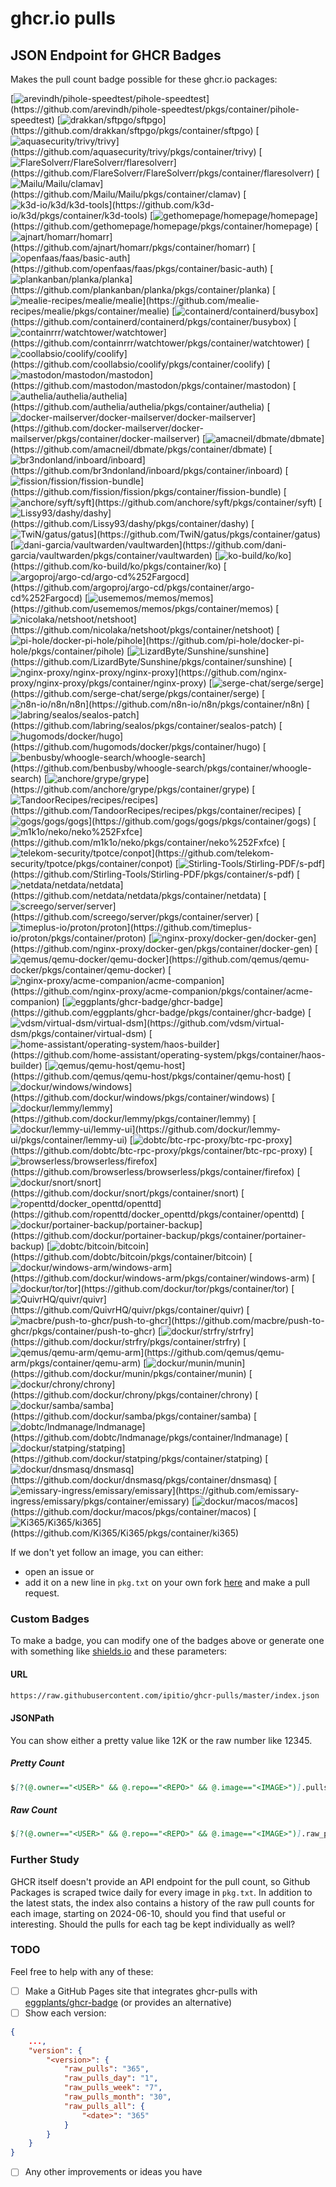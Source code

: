 # ghcr.io pulls

## JSON Endpoint for GHCR Badges

Makes the pull count badge possible for these ghcr.io packages:

[![arevindh/pihole-speedtest/pihole-speedtest](https://img.shields.io/badge/dynamic/json?url=https%3A%2F%2Fraw.githubusercontent.com%2Fipitio%2Fghcr-pulls%2Fmaster%2Findex.json&query=%24%5B%3F(%40.owner%3D%3D%22arevindh%22%20%26%26%20%40.repo%3D%3D%22pihole-speedtest%22%20%26%26%20%40.image%3D%3D%22pihole-speedtest%22)%5D.pulls&label=pihole-speedtest)](https://github.com/arevindh/pihole-speedtest/pkgs/container/pihole-speedtest) [![drakkan/sftpgo/sftpgo](https://img.shields.io/badge/dynamic/json?url=https%3A%2F%2Fraw.githubusercontent.com%2Fipitio%2Fghcr-pulls%2Fmaster%2Findex.json&query=%24%5B%3F(%40.owner%3D%3D%22drakkan%22%20%26%26%20%40.repo%3D%3D%22sftpgo%22%20%26%26%20%40.image%3D%3D%22sftpgo%22)%5D.pulls&label=sftpgo)](https://github.com/drakkan/sftpgo/pkgs/container/sftpgo) [![aquasecurity/trivy/trivy](https://img.shields.io/badge/dynamic/json?url=https%3A%2F%2Fraw.githubusercontent.com%2Fipitio%2Fghcr-pulls%2Fmaster%2Findex.json&query=%24%5B%3F(%40.owner%3D%3D%22aquasecurity%22%20%26%26%20%40.repo%3D%3D%22trivy%22%20%26%26%20%40.image%3D%3D%22trivy%22)%5D.pulls&label=trivy)](https://github.com/aquasecurity/trivy/pkgs/container/trivy) [![FlareSolverr/FlareSolverr/flaresolverr](https://img.shields.io/badge/dynamic/json?url=https%3A%2F%2Fraw.githubusercontent.com%2Fipitio%2Fghcr-pulls%2Fmaster%2Findex.json&query=%24%5B%3F(%40.owner%3D%3D%22FlareSolverr%22%20%26%26%20%40.repo%3D%3D%22FlareSolverr%22%20%26%26%20%40.image%3D%3D%22flaresolverr%22)%5D.pulls&label=flaresolverr)](https://github.com/FlareSolverr/FlareSolverr/pkgs/container/flaresolverr) [![Mailu/Mailu/clamav](https://img.shields.io/badge/dynamic/json?url=https%3A%2F%2Fraw.githubusercontent.com%2Fipitio%2Fghcr-pulls%2Fmaster%2Findex.json&query=%24%5B%3F(%40.owner%3D%3D%22Mailu%22%20%26%26%20%40.repo%3D%3D%22Mailu%22%20%26%26%20%40.image%3D%3D%22clamav%22)%5D.pulls&label=clamav)](https://github.com/Mailu/Mailu/pkgs/container/clamav) [![k3d-io/k3d/k3d-tools](https://img.shields.io/badge/dynamic/json?url=https%3A%2F%2Fraw.githubusercontent.com%2Fipitio%2Fghcr-pulls%2Fmaster%2Findex.json&query=%24%5B%3F(%40.owner%3D%3D%22k3d-io%22%20%26%26%20%40.repo%3D%3D%22k3d%22%20%26%26%20%40.image%3D%3D%22k3d-tools%22)%5D.pulls&label=k3d-tools)](https://github.com/k3d-io/k3d/pkgs/container/k3d-tools) [![gethomepage/homepage/homepage](https://img.shields.io/badge/dynamic/json?url=https%3A%2F%2Fraw.githubusercontent.com%2Fipitio%2Fghcr-pulls%2Fmaster%2Findex.json&query=%24%5B%3F(%40.owner%3D%3D%22gethomepage%22%20%26%26%20%40.repo%3D%3D%22homepage%22%20%26%26%20%40.image%3D%3D%22homepage%22)%5D.pulls&label=homepage)](https://github.com/gethomepage/homepage/pkgs/container/homepage) [![ajnart/homarr/homarr](https://img.shields.io/badge/dynamic/json?url=https%3A%2F%2Fraw.githubusercontent.com%2Fipitio%2Fghcr-pulls%2Fmaster%2Findex.json&query=%24%5B%3F(%40.owner%3D%3D%22ajnart%22%20%26%26%20%40.repo%3D%3D%22homarr%22%20%26%26%20%40.image%3D%3D%22homarr%22)%5D.pulls&label=homarr)](https://github.com/ajnart/homarr/pkgs/container/homarr) [![openfaas/faas/basic-auth](https://img.shields.io/badge/dynamic/json?url=https%3A%2F%2Fraw.githubusercontent.com%2Fipitio%2Fghcr-pulls%2Fmaster%2Findex.json&query=%24%5B%3F(%40.owner%3D%3D%22openfaas%22%20%26%26%20%40.repo%3D%3D%22faas%22%20%26%26%20%40.image%3D%3D%22basic-auth%22)%5D.pulls&label=basic-auth)](https://github.com/openfaas/faas/pkgs/container/basic-auth) [![plankanban/planka/planka](https://img.shields.io/badge/dynamic/json?url=https%3A%2F%2Fraw.githubusercontent.com%2Fipitio%2Fghcr-pulls%2Fmaster%2Findex.json&query=%24%5B%3F(%40.owner%3D%3D%22plankanban%22%20%26%26%20%40.repo%3D%3D%22planka%22%20%26%26%20%40.image%3D%3D%22planka%22)%5D.pulls&label=planka)](https://github.com/plankanban/planka/pkgs/container/planka) [![mealie-recipes/mealie/mealie](https://img.shields.io/badge/dynamic/json?url=https%3A%2F%2Fraw.githubusercontent.com%2Fipitio%2Fghcr-pulls%2Fmaster%2Findex.json&query=%24%5B%3F(%40.owner%3D%3D%22mealie-recipes%22%20%26%26%20%40.repo%3D%3D%22mealie%22%20%26%26%20%40.image%3D%3D%22mealie%22)%5D.pulls&label=mealie)](https://github.com/mealie-recipes/mealie/pkgs/container/mealie) [![containerd/containerd/busybox](https://img.shields.io/badge/dynamic/json?url=https%3A%2F%2Fraw.githubusercontent.com%2Fipitio%2Fghcr-pulls%2Fmaster%2Findex.json&query=%24%5B%3F(%40.owner%3D%3D%22containerd%22%20%26%26%20%40.repo%3D%3D%22containerd%22%20%26%26%20%40.image%3D%3D%22busybox%22)%5D.pulls&label=busybox)](https://github.com/containerd/containerd/pkgs/container/busybox) [![containrrr/watchtower/watchtower](https://img.shields.io/badge/dynamic/json?url=https%3A%2F%2Fraw.githubusercontent.com%2Fipitio%2Fghcr-pulls%2Fmaster%2Findex.json&query=%24%5B%3F(%40.owner%3D%3D%22containrrr%22%20%26%26%20%40.repo%3D%3D%22watchtower%22%20%26%26%20%40.image%3D%3D%22watchtower%22)%5D.pulls&label=watchtower)](https://github.com/containrrr/watchtower/pkgs/container/watchtower) [![coollabsio/coolify/coolify](https://img.shields.io/badge/dynamic/json?url=https%3A%2F%2Fraw.githubusercontent.com%2Fipitio%2Fghcr-pulls%2Fmaster%2Findex.json&query=%24%5B%3F(%40.owner%3D%3D%22coollabsio%22%20%26%26%20%40.repo%3D%3D%22coolify%22%20%26%26%20%40.image%3D%3D%22coolify%22)%5D.pulls&label=coolify)](https://github.com/coollabsio/coolify/pkgs/container/coolify) [![mastodon/mastodon/mastodon](https://img.shields.io/badge/dynamic/json?url=https%3A%2F%2Fraw.githubusercontent.com%2Fipitio%2Fghcr-pulls%2Fmaster%2Findex.json&query=%24%5B%3F(%40.owner%3D%3D%22mastodon%22%20%26%26%20%40.repo%3D%3D%22mastodon%22%20%26%26%20%40.image%3D%3D%22mastodon%22)%5D.pulls&label=mastodon)](https://github.com/mastodon/mastodon/pkgs/container/mastodon) [![authelia/authelia/authelia](https://img.shields.io/badge/dynamic/json?url=https%3A%2F%2Fraw.githubusercontent.com%2Fipitio%2Fghcr-pulls%2Fmaster%2Findex.json&query=%24%5B%3F(%40.owner%3D%3D%22authelia%22%20%26%26%20%40.repo%3D%3D%22authelia%22%20%26%26%20%40.image%3D%3D%22authelia%22)%5D.pulls&label=authelia)](https://github.com/authelia/authelia/pkgs/container/authelia) [![docker-mailserver/docker-mailserver/docker-mailserver](https://img.shields.io/badge/dynamic/json?url=https%3A%2F%2Fraw.githubusercontent.com%2Fipitio%2Fghcr-pulls%2Fmaster%2Findex.json&query=%24%5B%3F(%40.owner%3D%3D%22docker-mailserver%22%20%26%26%20%40.repo%3D%3D%22docker-mailserver%22%20%26%26%20%40.image%3D%3D%22docker-mailserver%22)%5D.pulls&label=docker-mailserver)](https://github.com/docker-mailserver/docker-mailserver/pkgs/container/docker-mailserver) [![amacneil/dbmate/dbmate](https://img.shields.io/badge/dynamic/json?url=https%3A%2F%2Fraw.githubusercontent.com%2Fipitio%2Fghcr-pulls%2Fmaster%2Findex.json&query=%24%5B%3F(%40.owner%3D%3D%22amacneil%22%20%26%26%20%40.repo%3D%3D%22dbmate%22%20%26%26%20%40.image%3D%3D%22dbmate%22)%5D.pulls&label=dbmate)](https://github.com/amacneil/dbmate/pkgs/container/dbmate) [![br3ndonland/inboard/inboard](https://img.shields.io/badge/dynamic/json?url=https%3A%2F%2Fraw.githubusercontent.com%2Fipitio%2Fghcr-pulls%2Fmaster%2Findex.json&query=%24%5B%3F(%40.owner%3D%3D%22br3ndonland%22%20%26%26%20%40.repo%3D%3D%22inboard%22%20%26%26%20%40.image%3D%3D%22inboard%22)%5D.pulls&label=inboard)](https://github.com/br3ndonland/inboard/pkgs/container/inboard) [![fission/fission/fission-bundle](https://img.shields.io/badge/dynamic/json?url=https%3A%2F%2Fraw.githubusercontent.com%2Fipitio%2Fghcr-pulls%2Fmaster%2Findex.json&query=%24%5B%3F(%40.owner%3D%3D%22fission%22%20%26%26%20%40.repo%3D%3D%22fission%22%20%26%26%20%40.image%3D%3D%22fission-bundle%22)%5D.pulls&label=fission-bundle)](https://github.com/fission/fission/pkgs/container/fission-bundle) [![anchore/syft/syft](https://img.shields.io/badge/dynamic/json?url=https%3A%2F%2Fraw.githubusercontent.com%2Fipitio%2Fghcr-pulls%2Fmaster%2Findex.json&query=%24%5B%3F(%40.owner%3D%3D%22anchore%22%20%26%26%20%40.repo%3D%3D%22syft%22%20%26%26%20%40.image%3D%3D%22syft%22)%5D.pulls&label=syft)](https://github.com/anchore/syft/pkgs/container/syft) [![Lissy93/dashy/dashy](https://img.shields.io/badge/dynamic/json?url=https%3A%2F%2Fraw.githubusercontent.com%2Fipitio%2Fghcr-pulls%2Fmaster%2Findex.json&query=%24%5B%3F(%40.owner%3D%3D%22Lissy93%22%20%26%26%20%40.repo%3D%3D%22dashy%22%20%26%26%20%40.image%3D%3D%22dashy%22)%5D.pulls&label=dashy)](https://github.com/Lissy93/dashy/pkgs/container/dashy) [![TwiN/gatus/gatus](https://img.shields.io/badge/dynamic/json?url=https%3A%2F%2Fraw.githubusercontent.com%2Fipitio%2Fghcr-pulls%2Fmaster%2Findex.json&query=%24%5B%3F(%40.owner%3D%3D%22TwiN%22%20%26%26%20%40.repo%3D%3D%22gatus%22%20%26%26%20%40.image%3D%3D%22gatus%22)%5D.pulls&label=gatus)](https://github.com/TwiN/gatus/pkgs/container/gatus) [![dani-garcia/vaultwarden/vaultwarden](https://img.shields.io/badge/dynamic/json?url=https%3A%2F%2Fraw.githubusercontent.com%2Fipitio%2Fghcr-pulls%2Fmaster%2Findex.json&query=%24%5B%3F(%40.owner%3D%3D%22dani-garcia%22%20%26%26%20%40.repo%3D%3D%22vaultwarden%22%20%26%26%20%40.image%3D%3D%22vaultwarden%22)%5D.pulls&label=vaultwarden)](https://github.com/dani-garcia/vaultwarden/pkgs/container/vaultwarden) [![ko-build/ko/ko](https://img.shields.io/badge/dynamic/json?url=https%3A%2F%2Fraw.githubusercontent.com%2Fipitio%2Fghcr-pulls%2Fmaster%2Findex.json&query=%24%5B%3F(%40.owner%3D%3D%22ko-build%22%20%26%26%20%40.repo%3D%3D%22ko%22%20%26%26%20%40.image%3D%3D%22ko%22)%5D.pulls&label=ko)](https://github.com/ko-build/ko/pkgs/container/ko) [![argoproj/argo-cd/argo-cd%252Fargocd](https://img.shields.io/badge/dynamic/json?url=https%3A%2F%2Fraw.githubusercontent.com%2Fipitio%2Fghcr-pulls%2Fmaster%2Findex.json&query=%24%5B%3F(%40.owner%3D%3D%22argoproj%22%20%26%26%20%40.repo%3D%3D%22argo-cd%22%20%26%26%20%40.image%3D%3D%22argo-cd%252Fargocd%22)%5D.pulls&label=argo-cd%2Fargocd)](https://github.com/argoproj/argo-cd/pkgs/container/argo-cd%252Fargocd) [![usememos/memos/memos](https://img.shields.io/badge/dynamic/json?url=https%3A%2F%2Fraw.githubusercontent.com%2Fipitio%2Fghcr-pulls%2Fmaster%2Findex.json&query=%24%5B%3F(%40.owner%3D%3D%22usememos%22%20%26%26%20%40.repo%3D%3D%22memos%22%20%26%26%20%40.image%3D%3D%22memos%22)%5D.pulls&label=memos)](https://github.com/usememos/memos/pkgs/container/memos) [![nicolaka/netshoot/netshoot](https://img.shields.io/badge/dynamic/json?url=https%3A%2F%2Fraw.githubusercontent.com%2Fipitio%2Fghcr-pulls%2Fmaster%2Findex.json&query=%24%5B%3F(%40.owner%3D%3D%22nicolaka%22%20%26%26%20%40.repo%3D%3D%22netshoot%22%20%26%26%20%40.image%3D%3D%22netshoot%22)%5D.pulls&label=netshoot)](https://github.com/nicolaka/netshoot/pkgs/container/netshoot) [![pi-hole/docker-pi-hole/pihole](https://img.shields.io/badge/dynamic/json?url=https%3A%2F%2Fraw.githubusercontent.com%2Fipitio%2Fghcr-pulls%2Fmaster%2Findex.json&query=%24%5B%3F(%40.owner%3D%3D%22pi-hole%22%20%26%26%20%40.repo%3D%3D%22docker-pi-hole%22%20%26%26%20%40.image%3D%3D%22pihole%22)%5D.pulls&label=pihole)](https://github.com/pi-hole/docker-pi-hole/pkgs/container/pihole) [![LizardByte/Sunshine/sunshine](https://img.shields.io/badge/dynamic/json?url=https%3A%2F%2Fraw.githubusercontent.com%2Fipitio%2Fghcr-pulls%2Fmaster%2Findex.json&query=%24%5B%3F(%40.owner%3D%3D%22LizardByte%22%20%26%26%20%40.repo%3D%3D%22Sunshine%22%20%26%26%20%40.image%3D%3D%22sunshine%22)%5D.pulls&label=sunshine)](https://github.com/LizardByte/Sunshine/pkgs/container/sunshine) [![nginx-proxy/nginx-proxy/nginx-proxy](https://img.shields.io/badge/dynamic/json?url=https%3A%2F%2Fraw.githubusercontent.com%2Fipitio%2Fghcr-pulls%2Fmaster%2Findex.json&query=%24%5B%3F(%40.owner%3D%3D%22nginx-proxy%22%20%26%26%20%40.repo%3D%3D%22nginx-proxy%22%20%26%26%20%40.image%3D%3D%22nginx-proxy%22)%5D.pulls&label=nginx-proxy)](https://github.com/nginx-proxy/nginx-proxy/pkgs/container/nginx-proxy) [![serge-chat/serge/serge](https://img.shields.io/badge/dynamic/json?url=https%3A%2F%2Fraw.githubusercontent.com%2Fipitio%2Fghcr-pulls%2Fmaster%2Findex.json&query=%24%5B%3F(%40.owner%3D%3D%22serge-chat%22%20%26%26%20%40.repo%3D%3D%22serge%22%20%26%26%20%40.image%3D%3D%22serge%22)%5D.pulls&label=serge)](https://github.com/serge-chat/serge/pkgs/container/serge) [![n8n-io/n8n/n8n](https://img.shields.io/badge/dynamic/json?url=https%3A%2F%2Fraw.githubusercontent.com%2Fipitio%2Fghcr-pulls%2Fmaster%2Findex.json&query=%24%5B%3F(%40.owner%3D%3D%22n8n-io%22%20%26%26%20%40.repo%3D%3D%22n8n%22%20%26%26%20%40.image%3D%3D%22n8n%22)%5D.pulls&label=n8n)](https://github.com/n8n-io/n8n/pkgs/container/n8n) [![labring/sealos/sealos-patch](https://img.shields.io/badge/dynamic/json?url=https%3A%2F%2Fraw.githubusercontent.com%2Fipitio%2Fghcr-pulls%2Fmaster%2Findex.json&query=%24%5B%3F(%40.owner%3D%3D%22labring%22%20%26%26%20%40.repo%3D%3D%22sealos%22%20%26%26%20%40.image%3D%3D%22sealos-patch%22)%5D.pulls&label=sealos-patch)](https://github.com/labring/sealos/pkgs/container/sealos-patch) [![hugomods/docker/hugo](https://img.shields.io/badge/dynamic/json?url=https%3A%2F%2Fraw.githubusercontent.com%2Fipitio%2Fghcr-pulls%2Fmaster%2Findex.json&query=%24%5B%3F(%40.owner%3D%3D%22hugomods%22%20%26%26%20%40.repo%3D%3D%22docker%22%20%26%26%20%40.image%3D%3D%22hugo%22)%5D.pulls&label=hugo)](https://github.com/hugomods/docker/pkgs/container/hugo) [![benbusby/whoogle-search/whoogle-search](https://img.shields.io/badge/dynamic/json?url=https%3A%2F%2Fraw.githubusercontent.com%2Fipitio%2Fghcr-pulls%2Fmaster%2Findex.json&query=%24%5B%3F(%40.owner%3D%3D%22benbusby%22%20%26%26%20%40.repo%3D%3D%22whoogle-search%22%20%26%26%20%40.image%3D%3D%22whoogle-search%22)%5D.pulls&label=whoogle-search)](https://github.com/benbusby/whoogle-search/pkgs/container/whoogle-search) [![anchore/grype/grype](https://img.shields.io/badge/dynamic/json?url=https%3A%2F%2Fraw.githubusercontent.com%2Fipitio%2Fghcr-pulls%2Fmaster%2Findex.json&query=%24%5B%3F(%40.owner%3D%3D%22anchore%22%20%26%26%20%40.repo%3D%3D%22grype%22%20%26%26%20%40.image%3D%3D%22grype%22)%5D.pulls&label=grype)](https://github.com/anchore/grype/pkgs/container/grype) [![TandoorRecipes/recipes/recipes](https://img.shields.io/badge/dynamic/json?url=https%3A%2F%2Fraw.githubusercontent.com%2Fipitio%2Fghcr-pulls%2Fmaster%2Findex.json&query=%24%5B%3F(%40.owner%3D%3D%22TandoorRecipes%22%20%26%26%20%40.repo%3D%3D%22recipes%22%20%26%26%20%40.image%3D%3D%22recipes%22)%5D.pulls&label=recipes)](https://github.com/TandoorRecipes/recipes/pkgs/container/recipes) [![gogs/gogs/gogs](https://img.shields.io/badge/dynamic/json?url=https%3A%2F%2Fraw.githubusercontent.com%2Fipitio%2Fghcr-pulls%2Fmaster%2Findex.json&query=%24%5B%3F(%40.owner%3D%3D%22gogs%22%20%26%26%20%40.repo%3D%3D%22gogs%22%20%26%26%20%40.image%3D%3D%22gogs%22)%5D.pulls&label=gogs)](https://github.com/gogs/gogs/pkgs/container/gogs) [![m1k1o/neko/neko%252Fxfce](https://img.shields.io/badge/dynamic/json?url=https%3A%2F%2Fraw.githubusercontent.com%2Fipitio%2Fghcr-pulls%2Fmaster%2Findex.json&query=%24%5B%3F(%40.owner%3D%3D%22m1k1o%22%20%26%26%20%40.repo%3D%3D%22neko%22%20%26%26%20%40.image%3D%3D%22neko%252Fxfce%22)%5D.pulls&label=neko%2Fxfce)](https://github.com/m1k1o/neko/pkgs/container/neko%252Fxfce) [![telekom-security/tpotce/conpot](https://img.shields.io/badge/dynamic/json?url=https%3A%2F%2Fraw.githubusercontent.com%2Fipitio%2Fghcr-pulls%2Fmaster%2Findex.json&query=%24%5B%3F(%40.owner%3D%3D%22telekom-security%22%20%26%26%20%40.repo%3D%3D%22tpotce%22%20%26%26%20%40.image%3D%3D%22conpot%22)%5D.pulls&label=conpot)](https://github.com/telekom-security/tpotce/pkgs/container/conpot) [![Stirling-Tools/Stirling-PDF/s-pdf](https://img.shields.io/badge/dynamic/json?url=https%3A%2F%2Fraw.githubusercontent.com%2Fipitio%2Fghcr-pulls%2Fmaster%2Findex.json&query=%24%5B%3F(%40.owner%3D%3D%22Stirling-Tools%22%20%26%26%20%40.repo%3D%3D%22Stirling-PDF%22%20%26%26%20%40.image%3D%3D%22s-pdf%22)%5D.pulls&label=s-pdf)](https://github.com/Stirling-Tools/Stirling-PDF/pkgs/container/s-pdf) [![netdata/netdata/netdata](https://img.shields.io/badge/dynamic/json?url=https%3A%2F%2Fraw.githubusercontent.com%2Fipitio%2Fghcr-pulls%2Fmaster%2Findex.json&query=%24%5B%3F(%40.owner%3D%3D%22netdata%22%20%26%26%20%40.repo%3D%3D%22netdata%22%20%26%26%20%40.image%3D%3D%22netdata%22)%5D.pulls&label=netdata)](https://github.com/netdata/netdata/pkgs/container/netdata) [![screego/server/server](https://img.shields.io/badge/dynamic/json?url=https%3A%2F%2Fraw.githubusercontent.com%2Fipitio%2Fghcr-pulls%2Fmaster%2Findex.json&query=%24%5B%3F(%40.owner%3D%3D%22screego%22%20%26%26%20%40.repo%3D%3D%22server%22%20%26%26%20%40.image%3D%3D%22server%22)%5D.pulls&label=server)](https://github.com/screego/server/pkgs/container/server) [![timeplus-io/proton/proton](https://img.shields.io/badge/dynamic/json?url=https%3A%2F%2Fraw.githubusercontent.com%2Fipitio%2Fghcr-pulls%2Fmaster%2Findex.json&query=%24%5B%3F(%40.owner%3D%3D%22timeplus-io%22%20%26%26%20%40.repo%3D%3D%22proton%22%20%26%26%20%40.image%3D%3D%22proton%22)%5D.pulls&label=proton)](https://github.com/timeplus-io/proton/pkgs/container/proton) [![nginx-proxy/docker-gen/docker-gen](https://img.shields.io/badge/dynamic/json?url=https%3A%2F%2Fraw.githubusercontent.com%2Fipitio%2Fghcr-pulls%2Fmaster%2Findex.json&query=%24%5B%3F(%40.owner%3D%3D%22nginx-proxy%22%20%26%26%20%40.repo%3D%3D%22docker-gen%22%20%26%26%20%40.image%3D%3D%22docker-gen%22)%5D.pulls&label=docker-gen)](https://github.com/nginx-proxy/docker-gen/pkgs/container/docker-gen) [![qemus/qemu-docker/qemu-docker](https://img.shields.io/badge/dynamic/json?url=https%3A%2F%2Fraw.githubusercontent.com%2Fipitio%2Fghcr-pulls%2Fmaster%2Findex.json&query=%24%5B%3F(%40.owner%3D%3D%22qemus%22%20%26%26%20%40.repo%3D%3D%22qemu-docker%22%20%26%26%20%40.image%3D%3D%22qemu-docker%22)%5D.pulls&label=qemu-docker)](https://github.com/qemus/qemu-docker/pkgs/container/qemu-docker) [![nginx-proxy/acme-companion/acme-companion](https://img.shields.io/badge/dynamic/json?url=https%3A%2F%2Fraw.githubusercontent.com%2Fipitio%2Fghcr-pulls%2Fmaster%2Findex.json&query=%24%5B%3F(%40.owner%3D%3D%22nginx-proxy%22%20%26%26%20%40.repo%3D%3D%22acme-companion%22%20%26%26%20%40.image%3D%3D%22acme-companion%22)%5D.pulls&label=acme-companion)](https://github.com/nginx-proxy/acme-companion/pkgs/container/acme-companion) [![eggplants/ghcr-badge/ghcr-badge](https://img.shields.io/badge/dynamic/json?url=https%3A%2F%2Fraw.githubusercontent.com%2Fipitio%2Fghcr-pulls%2Fmaster%2Findex.json&query=%24%5B%3F(%40.owner%3D%3D%22eggplants%22%20%26%26%20%40.repo%3D%3D%22ghcr-badge%22%20%26%26%20%40.image%3D%3D%22ghcr-badge%22)%5D.pulls&label=ghcr-badge)](https://github.com/eggplants/ghcr-badge/pkgs/container/ghcr-badge) [![vdsm/virtual-dsm/virtual-dsm](https://img.shields.io/badge/dynamic/json?url=https%3A%2F%2Fraw.githubusercontent.com%2Fipitio%2Fghcr-pulls%2Fmaster%2Findex.json&query=%24%5B%3F(%40.owner%3D%3D%22vdsm%22%20%26%26%20%40.repo%3D%3D%22virtual-dsm%22%20%26%26%20%40.image%3D%3D%22virtual-dsm%22)%5D.pulls&label=virtual-dsm)](https://github.com/vdsm/virtual-dsm/pkgs/container/virtual-dsm) [![home-assistant/operating-system/haos-builder](https://img.shields.io/badge/dynamic/json?url=https%3A%2F%2Fraw.githubusercontent.com%2Fipitio%2Fghcr-pulls%2Fmaster%2Findex.json&query=%24%5B%3F(%40.owner%3D%3D%22home-assistant%22%20%26%26%20%40.repo%3D%3D%22operating-system%22%20%26%26%20%40.image%3D%3D%22haos-builder%22)%5D.pulls&label=haos-builder)](https://github.com/home-assistant/operating-system/pkgs/container/haos-builder) [![qemus/qemu-host/qemu-host](https://img.shields.io/badge/dynamic/json?url=https%3A%2F%2Fraw.githubusercontent.com%2Fipitio%2Fghcr-pulls%2Fmaster%2Findex.json&query=%24%5B%3F(%40.owner%3D%3D%22qemus%22%20%26%26%20%40.repo%3D%3D%22qemu-host%22%20%26%26%20%40.image%3D%3D%22qemu-host%22)%5D.pulls&label=qemu-host)](https://github.com/qemus/qemu-host/pkgs/container/qemu-host) [![dockur/windows/windows](https://img.shields.io/badge/dynamic/json?url=https%3A%2F%2Fraw.githubusercontent.com%2Fipitio%2Fghcr-pulls%2Fmaster%2Findex.json&query=%24%5B%3F(%40.owner%3D%3D%22dockur%22%20%26%26%20%40.repo%3D%3D%22windows%22%20%26%26%20%40.image%3D%3D%22windows%22)%5D.pulls&label=windows)](https://github.com/dockur/windows/pkgs/container/windows) [![dockur/lemmy/lemmy](https://img.shields.io/badge/dynamic/json?url=https%3A%2F%2Fraw.githubusercontent.com%2Fipitio%2Fghcr-pulls%2Fmaster%2Findex.json&query=%24%5B%3F(%40.owner%3D%3D%22dockur%22%20%26%26%20%40.repo%3D%3D%22lemmy%22%20%26%26%20%40.image%3D%3D%22lemmy%22)%5D.pulls&label=lemmy)](https://github.com/dockur/lemmy/pkgs/container/lemmy) [![dockur/lemmy-ui/lemmy-ui](https://img.shields.io/badge/dynamic/json?url=https%3A%2F%2Fraw.githubusercontent.com%2Fipitio%2Fghcr-pulls%2Fmaster%2Findex.json&query=%24%5B%3F(%40.owner%3D%3D%22dockur%22%20%26%26%20%40.repo%3D%3D%22lemmy-ui%22%20%26%26%20%40.image%3D%3D%22lemmy-ui%22)%5D.pulls&label=lemmy-ui)](https://github.com/dockur/lemmy-ui/pkgs/container/lemmy-ui) [![dobtc/btc-rpc-proxy/btc-rpc-proxy](https://img.shields.io/badge/dynamic/json?url=https%3A%2F%2Fraw.githubusercontent.com%2Fipitio%2Fghcr-pulls%2Fmaster%2Findex.json&query=%24%5B%3F(%40.owner%3D%3D%22dobtc%22%20%26%26%20%40.repo%3D%3D%22btc-rpc-proxy%22%20%26%26%20%40.image%3D%3D%22btc-rpc-proxy%22)%5D.pulls&label=btc-rpc-proxy)](https://github.com/dobtc/btc-rpc-proxy/pkgs/container/btc-rpc-proxy) [![browserless/browserless/firefox](https://img.shields.io/badge/dynamic/json?url=https%3A%2F%2Fraw.githubusercontent.com%2Fipitio%2Fghcr-pulls%2Fmaster%2Findex.json&query=%24%5B%3F(%40.owner%3D%3D%22browserless%22%20%26%26%20%40.repo%3D%3D%22browserless%22%20%26%26%20%40.image%3D%3D%22firefox%22)%5D.pulls&label=firefox)](https://github.com/browserless/browserless/pkgs/container/firefox) [![dockur/snort/snort](https://img.shields.io/badge/dynamic/json?url=https%3A%2F%2Fraw.githubusercontent.com%2Fipitio%2Fghcr-pulls%2Fmaster%2Findex.json&query=%24%5B%3F(%40.owner%3D%3D%22dockur%22%20%26%26%20%40.repo%3D%3D%22snort%22%20%26%26%20%40.image%3D%3D%22snort%22)%5D.pulls&label=snort)](https://github.com/dockur/snort/pkgs/container/snort) [![ropenttd/docker_openttd/openttd](https://img.shields.io/badge/dynamic/json?url=https%3A%2F%2Fraw.githubusercontent.com%2Fipitio%2Fghcr-pulls%2Fmaster%2Findex.json&query=%24%5B%3F(%40.owner%3D%3D%22ropenttd%22%20%26%26%20%40.repo%3D%3D%22docker_openttd%22%20%26%26%20%40.image%3D%3D%22openttd%22)%5D.pulls&label=openttd)](https://github.com/ropenttd/docker_openttd/pkgs/container/openttd) [![dockur/portainer-backup/portainer-backup](https://img.shields.io/badge/dynamic/json?url=https%3A%2F%2Fraw.githubusercontent.com%2Fipitio%2Fghcr-pulls%2Fmaster%2Findex.json&query=%24%5B%3F(%40.owner%3D%3D%22dockur%22%20%26%26%20%40.repo%3D%3D%22portainer-backup%22%20%26%26%20%40.image%3D%3D%22portainer-backup%22)%5D.pulls&label=portainer-backup)](https://github.com/dockur/portainer-backup/pkgs/container/portainer-backup) [![dobtc/bitcoin/bitcoin](https://img.shields.io/badge/dynamic/json?url=https%3A%2F%2Fraw.githubusercontent.com%2Fipitio%2Fghcr-pulls%2Fmaster%2Findex.json&query=%24%5B%3F(%40.owner%3D%3D%22dobtc%22%20%26%26%20%40.repo%3D%3D%22bitcoin%22%20%26%26%20%40.image%3D%3D%22bitcoin%22)%5D.pulls&label=bitcoin)](https://github.com/dobtc/bitcoin/pkgs/container/bitcoin) [![dockur/windows-arm/windows-arm](https://img.shields.io/badge/dynamic/json?url=https%3A%2F%2Fraw.githubusercontent.com%2Fipitio%2Fghcr-pulls%2Fmaster%2Findex.json&query=%24%5B%3F(%40.owner%3D%3D%22dockur%22%20%26%26%20%40.repo%3D%3D%22windows-arm%22%20%26%26%20%40.image%3D%3D%22windows-arm%22)%5D.pulls&label=windows-arm)](https://github.com/dockur/windows-arm/pkgs/container/windows-arm) [![dockur/tor/tor](https://img.shields.io/badge/dynamic/json?url=https%3A%2F%2Fraw.githubusercontent.com%2Fipitio%2Fghcr-pulls%2Fmaster%2Findex.json&query=%24%5B%3F(%40.owner%3D%3D%22dockur%22%20%26%26%20%40.repo%3D%3D%22tor%22%20%26%26%20%40.image%3D%3D%22tor%22)%5D.pulls&label=tor)](https://github.com/dockur/tor/pkgs/container/tor) [![QuivrHQ/quivr/quivr](https://img.shields.io/badge/dynamic/json?url=https%3A%2F%2Fraw.githubusercontent.com%2Fipitio%2Fghcr-pulls%2Fmaster%2Findex.json&query=%24%5B%3F(%40.owner%3D%3D%22QuivrHQ%22%20%26%26%20%40.repo%3D%3D%22quivr%22%20%26%26%20%40.image%3D%3D%22quivr%22)%5D.pulls&label=quivr)](https://github.com/QuivrHQ/quivr/pkgs/container/quivr) [![macbre/push-to-ghcr/push-to-ghcr](https://img.shields.io/badge/dynamic/json?url=https%3A%2F%2Fraw.githubusercontent.com%2Fipitio%2Fghcr-pulls%2Fmaster%2Findex.json&query=%24%5B%3F(%40.owner%3D%3D%22macbre%22%20%26%26%20%40.repo%3D%3D%22push-to-ghcr%22%20%26%26%20%40.image%3D%3D%22push-to-ghcr%22)%5D.pulls&label=push-to-ghcr)](https://github.com/macbre/push-to-ghcr/pkgs/container/push-to-ghcr) [![dockur/strfry/strfry](https://img.shields.io/badge/dynamic/json?url=https%3A%2F%2Fraw.githubusercontent.com%2Fipitio%2Fghcr-pulls%2Fmaster%2Findex.json&query=%24%5B%3F(%40.owner%3D%3D%22dockur%22%20%26%26%20%40.repo%3D%3D%22strfry%22%20%26%26%20%40.image%3D%3D%22strfry%22)%5D.pulls&label=strfry)](https://github.com/dockur/strfry/pkgs/container/strfry) [![qemus/qemu-arm/qemu-arm](https://img.shields.io/badge/dynamic/json?url=https%3A%2F%2Fraw.githubusercontent.com%2Fipitio%2Fghcr-pulls%2Fmaster%2Findex.json&query=%24%5B%3F(%40.owner%3D%3D%22qemus%22%20%26%26%20%40.repo%3D%3D%22qemu-arm%22%20%26%26%20%40.image%3D%3D%22qemu-arm%22)%5D.pulls&label=qemu-arm)](https://github.com/qemus/qemu-arm/pkgs/container/qemu-arm) [![dockur/munin/munin](https://img.shields.io/badge/dynamic/json?url=https%3A%2F%2Fraw.githubusercontent.com%2Fipitio%2Fghcr-pulls%2Fmaster%2Findex.json&query=%24%5B%3F(%40.owner%3D%3D%22dockur%22%20%26%26%20%40.repo%3D%3D%22munin%22%20%26%26%20%40.image%3D%3D%22munin%22)%5D.pulls&label=munin)](https://github.com/dockur/munin/pkgs/container/munin) [![dockur/chrony/chrony](https://img.shields.io/badge/dynamic/json?url=https%3A%2F%2Fraw.githubusercontent.com%2Fipitio%2Fghcr-pulls%2Fmaster%2Findex.json&query=%24%5B%3F(%40.owner%3D%3D%22dockur%22%20%26%26%20%40.repo%3D%3D%22chrony%22%20%26%26%20%40.image%3D%3D%22chrony%22)%5D.pulls&label=chrony)](https://github.com/dockur/chrony/pkgs/container/chrony) [![dockur/samba/samba](https://img.shields.io/badge/dynamic/json?url=https%3A%2F%2Fraw.githubusercontent.com%2Fipitio%2Fghcr-pulls%2Fmaster%2Findex.json&query=%24%5B%3F(%40.owner%3D%3D%22dockur%22%20%26%26%20%40.repo%3D%3D%22samba%22%20%26%26%20%40.image%3D%3D%22samba%22)%5D.pulls&label=samba)](https://github.com/dockur/samba/pkgs/container/samba) [![dobtc/lndmanage/lndmanage](https://img.shields.io/badge/dynamic/json?url=https%3A%2F%2Fraw.githubusercontent.com%2Fipitio%2Fghcr-pulls%2Fmaster%2Findex.json&query=%24%5B%3F(%40.owner%3D%3D%22dobtc%22%20%26%26%20%40.repo%3D%3D%22lndmanage%22%20%26%26%20%40.image%3D%3D%22lndmanage%22)%5D.pulls&label=lndmanage)](https://github.com/dobtc/lndmanage/pkgs/container/lndmanage) [![dockur/statping/statping](https://img.shields.io/badge/dynamic/json?url=https%3A%2F%2Fraw.githubusercontent.com%2Fipitio%2Fghcr-pulls%2Fmaster%2Findex.json&query=%24%5B%3F(%40.owner%3D%3D%22dockur%22%20%26%26%20%40.repo%3D%3D%22statping%22%20%26%26%20%40.image%3D%3D%22statping%22)%5D.pulls&label=statping)](https://github.com/dockur/statping/pkgs/container/statping) [![dockur/dnsmasq/dnsmasq](https://img.shields.io/badge/dynamic/json?url=https%3A%2F%2Fraw.githubusercontent.com%2Fipitio%2Fghcr-pulls%2Fmaster%2Findex.json&query=%24%5B%3F(%40.owner%3D%3D%22dockur%22%20%26%26%20%40.repo%3D%3D%22dnsmasq%22%20%26%26%20%40.image%3D%3D%22dnsmasq%22)%5D.pulls&label=dnsmasq)](https://github.com/dockur/dnsmasq/pkgs/container/dnsmasq) [![emissary-ingress/emissary/emissary](https://img.shields.io/badge/dynamic/json?url=https%3A%2F%2Fraw.githubusercontent.com%2Fipitio%2Fghcr-pulls%2Fmaster%2Findex.json&query=%24%5B%3F(%40.owner%3D%3D%22emissary-ingress%22%20%26%26%20%40.repo%3D%3D%22emissary%22%20%26%26%20%40.image%3D%3D%22emissary%22)%5D.pulls&label=emissary)](https://github.com/emissary-ingress/emissary/pkgs/container/emissary) [![dockur/macos/macos](https://img.shields.io/badge/dynamic/json?url=https%3A%2F%2Fraw.githubusercontent.com%2Fipitio%2Fghcr-pulls%2Fmaster%2Findex.json&query=%24%5B%3F(%40.owner%3D%3D%22dockur%22%20%26%26%20%40.repo%3D%3D%22macos%22%20%26%26%20%40.image%3D%3D%22macos%22)%5D.pulls&label=macos)](https://github.com/dockur/macos/pkgs/container/macos) [![Ki365/Ki365/ki365](https://img.shields.io/badge/dynamic/json?url=https%3A%2F%2Fraw.githubusercontent.com%2Fipitio%2Fghcr-pulls%2Fmaster%2Findex.json&query=%24%5B%3F(%40.owner%3D%3D%22Ki365%22%20%26%26%20%40.repo%3D%3D%22Ki365%22%20%26%26%20%40.image%3D%3D%22ki365%22)%5D.pulls&label=ki365)](https://github.com/Ki365/Ki365/pkgs/container/ki365)

If we don't yet follow an image, you can either:

* open an issue or
* add it on a new line in `pkg.txt` on your own fork [here](https://github.com/ipitio/ghcr-pulls/edit/master/pkg.txt) and make a pull request.

### Custom Badges

To make a badge, you can modify one of the badges above or generate one with something like [shields.io](https://shields.io/badges/dynamic-json-badge) and these parameters:

#### URL

```markdown
https://raw.githubusercontent.com/ipitio/ghcr-pulls/master/index.json
```

#### JSONPath

You can show either a pretty value like 12K or the raw number like 12345.

##### Pretty Count

```markdown
$[?(@.owner=="<USER>" && @.repo=="<REPO>" && @.image=="<IMAGE>")].pulls
```

##### Raw Count

```markdown
$[?(@.owner=="<USER>" && @.repo=="<REPO>" && @.image=="<IMAGE>")].raw_pulls
```

### Further Study

GHCR itself doesn't provide an API endpoint for the pull count, so Github Packages is scraped twice daily for every image in `pkg.txt`. In addition to the latest stats, the index also contains a history of the raw pull counts for each image, starting on 2024-06-10, should you find that useful or interesting. Should the pulls for each tag be kept individually as well?

### TODO

Feel free to help with any of these:

* [ ] Make a GitHub Pages site that integrates ghcr-pulls with [eggplants/ghcr-badge](https://github.com/eggplants/ghcr-badge) (or provides an alternative)
* [ ] Show each version:

```json
{
    ...,
    "version": {
        "<version>": {
            "raw_pulls": "365",
            "raw_pulls_day": "1",
            "raw_pulls_week": "7",
            "raw_pulls_month": "30",
            "raw_pulls_all": {
                "<date>": "365"
            }
        }
    }
}
```

* [ ] Any other improvements or ideas you have

